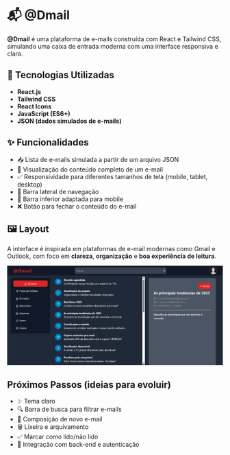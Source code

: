 # 📬 @Dmail

**@Dmail** é uma plataforma de e-mails construída com React e Tailwind CSS, simulando uma caixa de entrada moderna com uma interface responsiva e clara.

## 🧰 Tecnologias Utilizadas

- **React.js**
- **Tailwind CSS**
- **React Icons**
- **JavaScript (ES6+)**
- **JSON (dados simulados de e-mails)**

## ✨ Funcionalidades

- 📥 Lista de e-mails simulada a partir de um arquivo JSON
- 📄 Visualização do conteúdo completo de um e-mail
- ✅ Responsividade para diferentes tamanhos de tela (mobile, tablet, desktop)
- 🧭 Barra lateral de navegação
- 📱 Barra inferior adaptada para mobile
- ❌ Botão para fechar o conteúdo do e-mail

## 🖼️ Layout

A interface é inspirada em plataformas de e-mail modernas como Gmail e Outlook, com foco em **clareza**, **organização** e **boa experiência de leitura**.

![Preview da interface do DMail](./public/image.png)

## Próximos Passos (ideias para evoluir)

- ✨ Tema claro
- 🔍 Barra de busca para filtrar e-mails
- 📨 Composição de novo e-mail
- 🗑️ Lixeira e arquivamento
- ✅ Marcar como lido/não lido
- 🔐 Integração com back-end e autenticação
